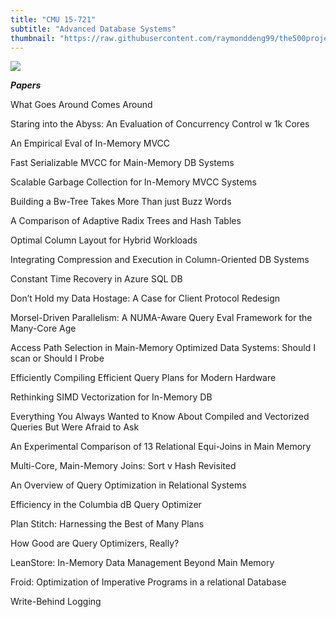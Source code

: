 ```yaml
---
title: "CMU 15-721"
subtitle: "Advanced Database Systems"
thumbnail: "https://raw.githubusercontent.com/raymonddeng99/the500project/master/app/assets/cmu.png"
---
```


![](https://raw.githubusercontent.com/raymonddeng99/the500project/master/app/assets/pittsburgh.jpg)


_**Papers**_

What Goes Around Comes Around

Staring into the Abyss: An Evaluation of Concurrency Control w 1k Cores

An Empirical Eval of In-Memory MVCC

Fast Serializable MVCC for Main-Memory DB Systems

Scalable Garbage Collection for In-Memory MVCC Systems

Building a Bw-Tree Takes More Than just Buzz Words

A Comparison of Adaptive Radix Trees and Hash Tables

Optimal Column Layout for Hybrid Workloads

Integrating Compression and Execution in Column-Oriented DB Systems

Constant Time Recovery in Azure SQL DB

Don’t Hold my Data Hostage: A Case for Client Protocol Redesign

Morsel-Driven Parallelism: A NUMA-Aware Query Eval Framework for the Many-Core Age

Access Path Selection in Main-Memory Optimized Data Systems: Should I scan or Should I Probe

Efficiently Compiling Efficient Query Plans for Modern Hardware

Rethinking SIMD Vectorization for In-Memory DB

Everything You Always Wanted to Know About Compiled and Vectorized Queries But Were Afraid to Ask

An Experimental Comparison of 13 Relational Equi-Joins in Main Memory

Multi-Core, Main-Memory Joins: Sort v Hash Revisited

An Overview of Query Optimization in Relational Systems

Efficiency in the Columbia dB Query Optimizer

Plan Stitch: Harnessing the Best of Many Plans

How Good are Query Optimizers, Really?

LeanStore: In-Memory Data Management Beyond Main Memory

Froid: Optimization of Imperative Programs in a relational Database

Write-Behind Logging